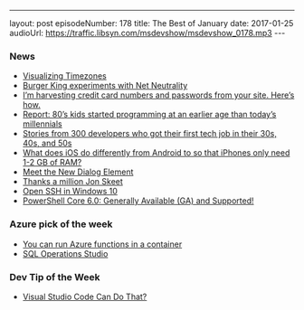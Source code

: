 ---
layout: post
episodeNumber: 178
title: The Best of January
date: 2017-01-25
audioUrl: https://traffic.libsyn.com/msdevshow/msdevshow_0178.mp3
--- 

### News

 - [Visualizing Timezones](https://twitter.com/drewmck/status/951595033987235840)
 - [Burger King experiments with Net Neutrality](https://www.businesswire.com/news/home/20180124005145/en/)
 - [I’m harvesting credit card numbers and passwords from your site. Here’s how.](https://hackernoon.com/im-harvesting-credit-card-numbers-and-passwords-from-your-site-here-s-how-9a8cb347c5b5)
 - [Report: 80’s kids started programming at an earlier age than today’s millennials](https://thenextweb.com/dd/2018/01/23/report-80s-kids-started-programming-at-an-earlier-age-than-todays-millennials/)
 - [Stories from 300 developers who got their first tech job in their 30s, 40s, and 50s](https://medium.freecodecamp.org/stories-from-300-developers-who-got-their-first-tech-job-in-their-30s-40s-and-50s-64306eb6bb27)
 - [What does iOS do differently from Android to so that iPhones only need 1-2 GB of RAM?](https://www.reddit.com/r/explainlikeimfive/comments/7pvzmu/eli5_what_does_ios_do_differently_to_android_for/dskn9ir/?context=1)
 - [Meet the New Dialog Element](https://keithjgrant.com/posts/2018/meet-the-new-dialog-element/)
 - [Thanks a million Jon Skeet](https://stackoverflow.blog/2018/01/15/thanks-million-jon-skeet/)
 - [Open SSH in Windows 10](https://blogs.msdn.microsoft.com/commandline/2018/01/22/openssh-in-windows-10/)
 - [PowerShell Core 6.0: Generally Available (GA) and Supported!](https://blogs.msdn.microsoft.com/powershell/2018/01/10/powershell-core-6-0-generally-available-ga-and-supported/)

### Azure pick of the week

 - [You can run Azure functions in a container](https://cmatskas.com/running-azure-functions-anywhere-with-the-power-of-containers/)
 - [SQL Operations Studio](https://docs.microsoft.com/en-us/sql/sql-operations-studio/download)

### Dev Tip of the Week

 - [Visual Studio Code Can Do That?](http://vscodecandothat.com/)
